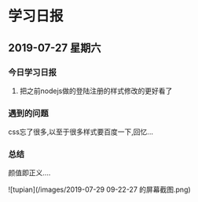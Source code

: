 # 学习日报

## 2019-07-27 星期六

### 今日学习日报

1. 把之前nodejs做的登陆注册的样式修改的更好看了

### 遇到的问题

css忘了很多,以至于很多样式要百度一下,回忆...

### 总结

颜值即正义....

![tupian](/images/2019-07-29 09-22-27 的屏幕截图.png)